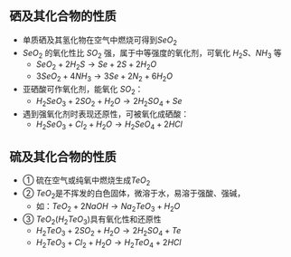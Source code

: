 ## 硒及其化合物的性质

- 单质硒及其氢化物在空气中燃烧可得到$SeO_2$  
- $SeO_2$ 的氧化性比 $SO_2$ 强，属于中等强度的氧化剂，可氧化 $H_2S$、$NH_3$ 等  
	- $SeO_2 + 2H_2S \rightarrow Se + 2S + 2H_2O$  
	- $3SeO_2 + 4NH_3 \rightarrow 3Se + 2N_2 + 6H_2O$  
- 亚硒酸可作氧化剂，能氧化 $SO_2$：  
	- $H_2SeO_3 + 2SO_2 + H_2O \rightarrow 2H_2SO_4 + Se$  
- 遇到强氧化剂时表现还原性，可被氧化成硒酸： 
	- $H_2SeO_3 + Cl_2 + H_2O \rightarrow H_2SeO_4 + 2HCl$
## 硫及其化合物的性质
- ① 硫在空气或纯氧中燃烧生成$TeO_2$
- ② $TeO_2$是不挥发的白色固体，微溶于水，易溶于强酸、强碱，  
	- 如：$TeO_2 + 2NaOH \rightarrow Na_2TeO_3 + H_2O$
- ③ $TeO_2$($H_2TeO_3$)具有氧化性和还原性  
	- $H_2TeO_3 + 2SO_2 + H_2O \rightarrow 2H_2SO_4 + Te$  
	- $H_2TeO_3 + Cl_2 + H_2O \rightarrow H_2TeO_4 + 2HCl$
